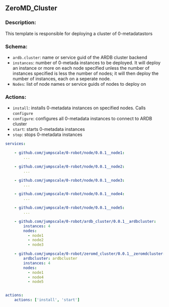 

## ZeroMD_Cluster

### Description:
This template is responsible for deploying a cluster of 0-metadatastors


### Schema:
 - `ardb.cluster`: name or service guid of the ARDB cluster backend
 - `instances`: number of 0-metada instances to be deployed. It will deploy an instance or more on each node specified unless the number of instances specified is less the number of nodes; it will then deploy the number of instances, each on a seperate node.
 - `Nodes`: list of node names or service guids of nodes to deploy on

### Actions:
 - `install`: installs 0-metadata instances on specified nodes. Calls `configure`
 - `configure`: configures all 0-metadata instances to connect to ARDB cluster
 - `start`: starts 0-metadata instances
 - `stop`: stops 0-metadata instances


```yaml
services:

    - github.com/jumpscale/0-robot/node/0.0.1__node1:
        ...

    - github.com/jumpscale/0-robot/node/0.0.1__node2:
        ... 

    - github.com/jumpscale/0-robot/node/0.0.1__node3:
        ...

    - github.com/jumpscale/0-robot/node/0.0.1__node4:
        ...

    - github.com/jumpscale/0-robot/node/0.0.1__node5:
        ...

    - github.com/jumpscale/0-robot/ardb_cluster/0.0.1__ardbcluster:
        instances: 4
        nodes:         
          - node1
          - node2
          - node3

    - github.com/jumpscale/0-robot/zeromd_cluster/0.0.1__zeromdcluster:
        ardbcluster: ardbcluster
        instances: 4
        nodes:         
          - node1
          - node4
          - node5


actions:
    actions: ['install', 'start']
```


